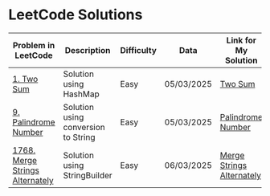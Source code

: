 # LeetCode Solutions

| Problem in LeetCode         | Description                          | Difficulty | Data       | Link for My Solution| 
|-------------------|------------------------------------|--------------|------------|-----------------|
| [1. Two Sum](https://leetcode.com/problems/two-sum/description/)           | Solution using HashMap            | Easy         | 05/03/2025 | [Two Sum](https://github.com/EnzoVenturelliPina/LeetCode/blob/main/Codes/1.%20Two%20Sum.md)      |
| [9. Palindrome Number](https://leetcode.com/problems/palindrome-number/description/) | Solution using conversion to String              | Easy         | 05/03/2025 | [Palindrome Number](https://github.com/EnzoVenturelliPina/LeetCode/blob/main/Codes/9.%20Palindrome%20Number.md)      |
| [1768. Merge Strings Alternately](https://leetcode.com/problems/merge-strings-alternately/description/) | Solution using StringBuilder               | Easy         | 06/03/2025 | [Merge Strings Alternately](https://github.com/EnzoVenturelliPina/LeetCode/blob/main/Codes/1768.%20Merge%20Strings%20Alternately.md)      |
